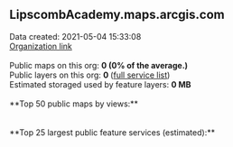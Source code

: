 <h2>LipscombAcademy.maps.arcgis.com</h2> Data created: 2021-05-04 15:33:08 <br /><a target='new' href='https://LipscombAcademy.maps.arcgis.com'>Organization link</a><br /><br />Public maps on this org: <b>0 (0% of the average.)</b><br />Public layers on this org: <b>0 </b>(<a target='new' href='https://services.arcgis.com/jRYxWnVj7fl0Dvn9/ArcGIS/rest/services'>full service list</a>)<br />Estimated storaged used by feature layers: <b>0 MB</b><br /><br />**Top 50 public maps by views:**<br /><br /><br />**Top 25 largest public feature services (estimated):**<br />
